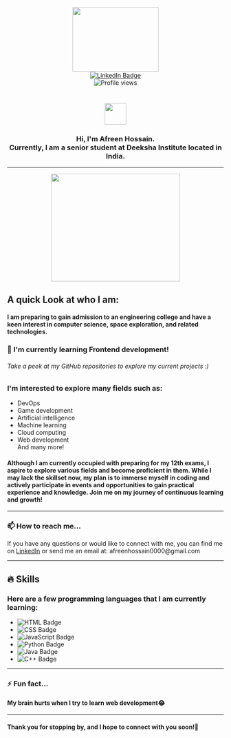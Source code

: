 <div id="header" align="center">
  <img src="https://media3.giphy.com/media/2IudUHdI075HL02Pkk/giphy.gif?cid=ecf05e47maqv4w0psn62ws6zfkb7lc2phr01zxxsk93gc6ul&rid=giphy.gif&ct=g" width="200" height= "150"/>
  <div id="badges">
  <a href="https://www.linkedin.com/in/hossain-afreen/">
    <img src="https://img.shields.io/badge/LinkedIn-blue?style=for-the-badge&logo=linkedin&logoColor=white" alt="LinkedIn Badge"/>
  </a>
</div>
  <img src="https://komarev.com/ghpvc/?username=AfreenInnovates&style=flat-square&color=blue" alt="Profile views"/>
<h1>
   <img src="https://media.giphy.com/media/hvRJCLFzcasrR4ia7z/giphy.gif" width="50px" height="50px"/>
</h1>
  <h3> Hi, I'm Afreen Hossain. 
  <br> Currently, I am a senior student at Deeksha Institute located in India.</h3>
<hr>
<div align="center">
 <img src="https://media1.giphy.com/media/ve43TyDQ3B4me7d22z/giphy.gif?cid=ecf05e47qinci6110r8xey5ai53mc2ena9u1g05gn16lcc1u&rid=giphy.gif&ct=g" width="300" height="250"/> <br>
</div>
</div>
<div id="about-me"><h2>A quick Look at who I am:</h2>
 <h4>I am preparing to gain admission to an engineering college and have a keen interest in computer science, space exploration, and related technologies.</h4>
  <h3>🌱 I'm currently learning Frontend development!</h3><h6>Take a peek at my GitHub repositories to explore my current projects :)</h6>
  <h3>I'm interested to explore many fields such as:</h3>
    <ul>
      <li>DevOps</li>
      <li>Game development</li>
      <li>Artificial intelligence</li>
      <li>Machine learning</li>
      <li>Cloud computing</li>
      <li>Web development</li>
      And many more!
    </ul>
  <h4>Although I am currently occupied with preparing for my 12th exams, I aspire to explore various fields and become proficient in them. While I may lack the skillset now, my plan is to immerse myself in coding and actively participate in events and opportunities to gain practical experience and knowledge. Join me on my journey of continuous learning and growth!</h4>
 <hr>
<div class="section">
      <h3>📫 How to reach me...</h3>
      <p>If you have any questions or would like to connect with me, you can find me on <a href="https://www.linkedin.com/in/hossain-afreen/">LinkedIn</a> or send me an email at: afreenhossain0000@gmail.com</p><hr>
    </div>
  
<div class="section">
    <h2>🔥 Skills</h2>
    <h3>Here are a few programming languages that I am currently learning:</h3>
    <ul>
        <li>
            <img src="https://img.shields.io/badge/HTML-ff69b4?style=for-the-badge&logo=html5&logoColor=white" alt="HTML Badge"/>
        </li>
        <li>
            <img src="https://img.shields.io/badge/CSS-blue?style=for-the-badge&logo=css3&logoColor=white" alt="CSS Badge"/>
        </li>
        <li>
            <img src="https://img.shields.io/badge/JavaScript-yellow?style=for-the-badge&logo=javascript&logoColor=white" alt="JavaScript Badge"/>
        </li>
        <li>
            <img src="https://img.shields.io/badge/Python-green?style=for-the-badge&logo=python&logoColor=white" alt="Python Badge"/>
        </li>
        <li>
            <img src="https://img.shields.io/badge/Java-orange?style=for-the-badge&logo=java&logoColor=white" alt="Java Badge"/>
        </li>
        <li>
            <img src="https://img.shields.io/badge/C++-blueviolet?style=for-the-badge&logo=c%2B%2B&logoColor=white" alt="C++ Badge"/>
        </li>
    </ul>
</div>
     <hr>
  <h3>⚡ Fun fact...</h3>
  <h4>My brain hurts when I try to learn web development😂</h4>
     
  <hr>
     <h4>Thank you for stopping by, and I hope to connect with you soon!🙂 </h4>

 
 
   
